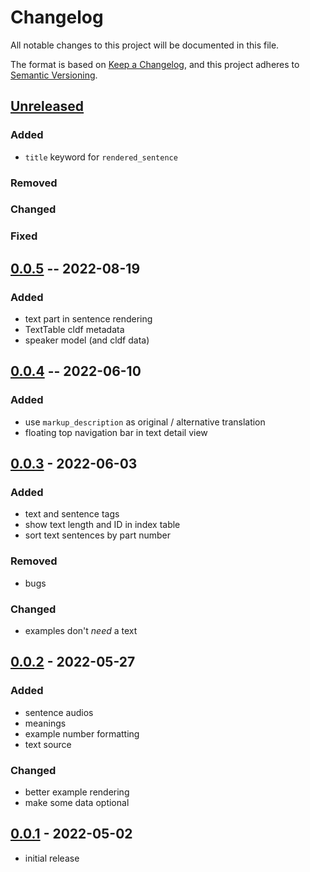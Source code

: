 # Changelog
All notable changes to this project will be documented in this file.

The format is based on [Keep a Changelog](https://keepachangelog.com/en/1.0.0/),
and this project adheres to [Semantic Versioning](https://semver.org/spec/v2.0.0.html).

## [Unreleased]

### Added
* `title` keyword for `rendered_sentence`

### Removed

### Changed

### Fixed

## [0.0.5] -- 2022-08-19

### Added
* text part in sentence rendering
* TextTable cldf metadata
* speaker model (and cldf data)

## [0.0.4] -- 2022-06-10

### Added
* use `markup_description` as original / alternative translation
* floating top navigation bar in text detail view

## [0.0.3] - 2022-06-03

### Added
* text and sentence tags
* show text length and ID in index table
* sort text sentences by part number

### Removed
* bugs

### Changed
* examples don't *need* a text

## [0.0.2] - 2022-05-27

### Added

* sentence audios
* meanings
* example number formatting
* text source

### Changed
* better example rendering
* make some data optional

## [0.0.1] - 2022-05-02
* initial release

[Unreleased]: https://github.com/fmatter/clld-corpus-plugin/compare/0.0.5...HEAD
[0.0.5]: https://github.com/fmatter/clld-corpus-plugin/releases/tag/0.0.5
[0.0.4]: https://github.com/fmatter/clld-corpus-plugin/releases/tag/0.0.4
[0.0.3]: https://github.com/fmatter/clld-corpus-plugin/releases/tag/0.0.3
[0.0.2]: https://github.com/fmatter/clld-corpus-plugin/releases/tag/0.0.2
[0.0.1]: https://github.com/fmatter/clld-corpus-plugin/releases/tag/v0.0.1
